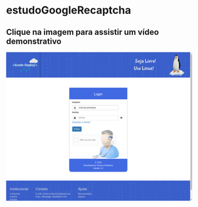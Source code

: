 # estudoGoogleRecaptcha
## Clique na imagem para assistir um vídeo demonstrativo
[![Clique na imagem para assistir um vídeo demonstrativo](https://github.com/vinicius-alcantara/estudoGoogleRecaptcha/blob/master/imagens/1.png)](http://www.kizoa.com/Montagem-Vídeo/d244171785k2815146o1l1/login "login")
